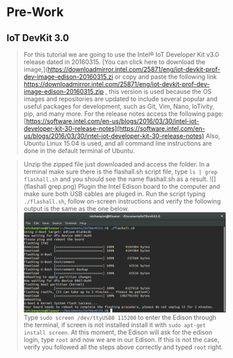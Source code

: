 # Pre-Work


## IoT DevKit 3.0

>For this tutorial we are going to use the Intel® IoT Developer Kit v3.0 release dated in 20160315. [You can click here to download the image,](https://downloadmirror.intel.com/25871/eng/iot-devkit-prof-dev-image-edison-20160315.zi or copy and paste the following link https://downloadmirror.intel.com/25871/eng/iot-devkit-prof-dev-image-edison-20160315.zip , this version is used because the OS images and repositories are updated to include several popular and useful packages for development, such as Git, Vim, Nano, IoTivity, pip, and many more.
>For the release notes access the following page: [https://software.intel.com/en-us/blogs/2016/03/30/intel-iot-developer-kit-30-release-notes](https://software.intel.com/en-us/blogs/2016/03/30/intel-iot-developer-kit-30-release-notes)
>Also, Ubuntu Linux 15.04 is used, and all command line instructions are done in the default terminal of Ubuntu.

>Unzip the zipped file just downloaded and access the folder.
  >In a terminal make sure there is the flashall.sh script file, type ```ls | grep flashall.sh``` and you should see the name flashall.sh as a result.
  >![](flashall grep.png)
  >Plugin the Intel Edison board to the computer and make sure both USB cables are pluged in.
  >Run the script typing ```./flashall.sh```, follow on-screen instructions and verify the following output is the same as the one below.
  >![](FlashAllScript.png)
  >Type ```sudo screen /dev/ttyUSB0 115200``` to enter the Edison through the terminal, if screen is not installed install it with ```sudo apt-get install screen```. 
  >At this moment, the Edison will ask for the edison login, type ```root``` and now we are in our Edison. If this is not the case, verify you followed all the steps above correctly and typed ```root``` right.